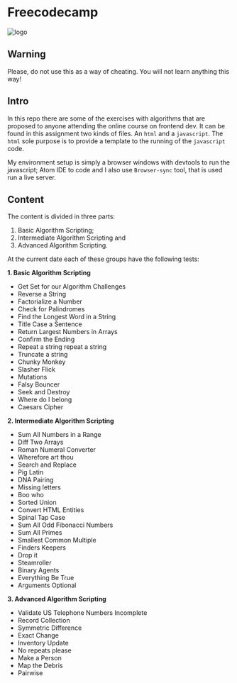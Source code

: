 # Freecodecamp

![logo](https://thomas-ko.github.io/freecodecamp-redesign/assets/img/logo-footer.svg "FreeCodeCamp logo")

## Warning
Please, do not use this as a way of cheating. You will not learn anything this way!

## Intro
In this repo there are some of the exercises with algorithms that are proposed
to anyone attending the online course on frontend dev.
It can be found in this assignment two kinds of files. An `html` and a
`javascript`. The `html` sole purpose is to provide a template to the running
of the `javascript` code.

My environment setup is simply a browser windows with devtools to run the javascript;
Atom IDE to code and I also use `Browser-sync` tool, that is used run a live server.

## Content
The content is divided in three parts:
1. Basic Algorithm Scripting;
2. Intermediate Algorithm Scripting and
3. Advanced Algorithm Scripting.

At the current date each of these groups have the following tests:

**1. Basic Algorithm Scripting**
  * Get Set for our Algorithm Challenges
  * Reverse a String
  * Factorialize a Number
  * Check for Palindromes
  * Find the Longest Word in a String
  * Title Case a Sentence
  * Return Largest Numbers in Arrays
  * Confirm the Ending
  * Repeat a string repeat a string
  * Truncate a string
  * Chunky Monkey
  * Slasher Flick
  * Mutations
  * Falsy Bouncer
  * Seek and Destroy
  * Where do I belong
  * Caesars Cipher

**2. Intermediate Algorithm Scripting**
  * Sum All Numbers in a Range
  * Diff Two Arrays
  * Roman Numeral Converter
  * Wherefore art thou
  * Search and Replace
  * Pig Latin
  * DNA Pairing
  * Missing letters
  * Boo who
  * Sorted Union
  * Convert HTML Entities
  * Spinal Tap Case
  * Sum All Odd Fibonacci Numbers
  * Sum All Primes
  * Smallest Common Multiple
  * Finders Keepers
  * Drop it
  * Steamroller
  * Binary Agents
  * Everything Be True
  * Arguments Optional

  **3. Advanced Algorithm Scripting**
  * Validate US Telephone Numbers Incomplete
  * Record Collection
  * Symmetric Difference
  * Exact Change
  * Inventory Update
  * No repeats please
  * Make a Person
  * Map the Debris
  * Pairwise
